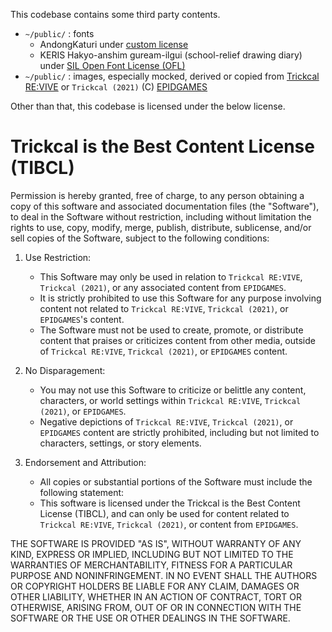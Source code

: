 This codebase contains some third party contents.

- `~/public/` : fonts
   - AndongKaturi under [custom license](https://www.andong.go.kr/portal/contents.do?mId=0301030500)
   - KERIS Hakyo-anshim guream-ilgui (school-relief drawing diary) under
     [SIL Open Font License \(OFL\)](https://copyright.keris.or.kr/wft/fntDwnldView?fntGrpId=GFT202408200000000000001)
- `~/public/` : images, especially mocked, derived or copied from
  [Trickcal RE:VIVE](https://www.trickcal.com) or `Trickcal (2021)` (C)
  [EPIDGAMES](https://epidgames.com)

Other than that, this codebase is licensed under the below license.

# Trickcal is the Best Content License (TIBCL)

Permission is hereby granted, free of charge, to any person obtaining a copy
of this software and associated documentation files (the "Software"), to deal
in the Software without restriction, including without limitation the rights
to use, copy, modify, merge, publish, distribute, sublicense, and/or sell
copies of the Software, subject to the following conditions:

1. Use Restriction:
   - This Software may only be used in relation to `Trickcal RE:VIVE`, 
     `Trickcal (2021)`, or any associated content from `EPIDGAMES`.
   - It is strictly prohibited to use this Software for any purpose involving
     content not related to `Trickcal RE:VIVE`, `Trickcal (2021)`, or
     `EPIDGAMES`'s content.
   - The Software must not be used to create, promote, or distribute content
     that praises or criticizes content from other media, outside of `Trickcal
     RE:VIVE`, `Trickcal (2021)`, or `EPIDGAMES` content.

2. No Disparagement:
   - You may not use this Software to criticize or belittle any content,
     characters, or world settings within `Trickcal RE:VIVE`, `Trickcal
     (2021)`, or `EPIDGAMES`.
   - Negative depictions of `Trickcal RE:VIVE`, `Trickcal (2021)`, or
     `EPIDGAMES` content are strictly prohibited, including but not limited
     to characters, settings, or story elements.

3. Endorsement and Attribution:
   - All copies or substantial portions of the Software must include the
     following statement:
   - This software is licensed under the Trickcal is the Best Content License
     (TIBCL), and can only be used for content related to `Trickcal RE:VIVE`,
     `Trickcal (2021)`, or content from `EPIDGAMES`.

THE SOFTWARE IS PROVIDED "AS IS", WITHOUT WARRANTY OF ANY KIND, EXPRESS OR
IMPLIED, INCLUDING BUT NOT LIMITED TO THE WARRANTIES OF MERCHANTABILITY,
FITNESS FOR A PARTICULAR PURPOSE AND NONINFRINGEMENT. IN NO EVENT SHALL THE
AUTHORS OR COPYRIGHT HOLDERS BE LIABLE FOR ANY CLAIM, DAMAGES OR OTHER
LIABILITY, WHETHER IN AN ACTION OF CONTRACT, TORT OR OTHERWISE, ARISING FROM,
OUT OF OR IN CONNECTION WITH THE SOFTWARE OR THE USE OR OTHER DEALINGS IN THE
SOFTWARE.
